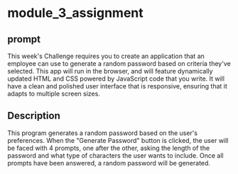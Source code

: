 # module_3_assignment

## prompt
This week's Challenge requires you to create an application that an employee can use to generate a random password based on criteria they've selected. This app will run in the browser, and will feature dynamically updated HTML and CSS powered by JavaScript code that you write. It will have a clean and polished user interface that is responsive, ensuring that it adapts to multiple screen sizes.

## Description
This program generates a random password based on the user's preferences. When the "Generate Password" button is clicked, the user will be faced with 4 prompts, one after the other, asking the length of the password and what type of characters the user wants to include. Once all prompts have been answered, a random password will be generated. 

